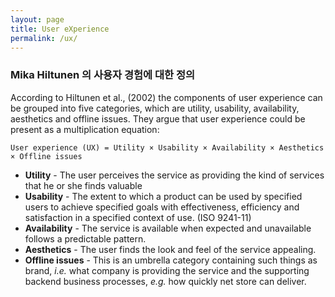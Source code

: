 ```yaml
---
layout: page
title: User eXperience
permalink: /ux/
---
```


### Mika Hiltunen 의 사용자 경험에 대한 정의

According to Hiltunen et al., (2002) the components of user experience can be grouped into
five categories, which are utility, usability, availability, aesthetics and offline issues. They
argue that user experience could be present as a multiplication equation:

```User experience (UX) = Utility × Usability × Availability × Aesthetics × Offline issues```

* __Utility__ - The user perceives the service as providing the kind of services that he or she finds valuable
* __Usability__ - The extent to which a product can be used by specified users to achieve specified goals with effectiveness, efficiency and satisfaction in a specified context of use. (ISO 9241-11)
* __Availability__ - The service is available when expected and unavailable follows a predictable pattern.
* __Aesthetics__ - The user finds the look and feel of the service appealing.
* __Offline issues__ - This is an umbrella category containing such things as brand,  *i.e.* what company is providing the service and the supporting backend business processes, *e.g.* how quickly net store can deliver.
